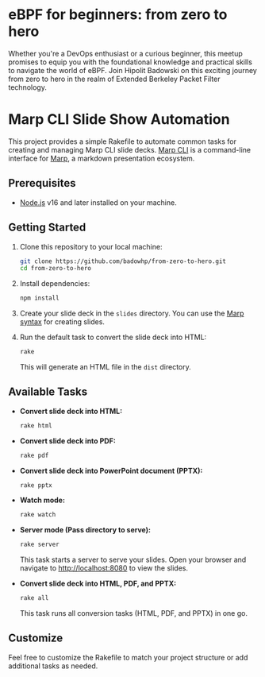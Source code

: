 # eBPF for beginners: from zero to hero

Whether you're a DevOps enthusiast or a curious beginner, this meetup promises to equip you with the foundational knowledge and practical skills to navigate the world of eBPF. Join Hipolit Badowski on this exciting journey from zero to hero in the realm of Extended Berkeley Packet Filter technology.

# Marp CLI Slide Show Automation

This project provides a simple Rakefile to automate common tasks for creating and managing Marp CLI slide decks. [Marp CLI](https://marp-cli.netlify.app/) is a command-line interface for [Marp](https://marp.app/), a markdown presentation ecosystem.

## Prerequisites

- [Node.js](https://nodejs.org/) v16 and later installed on your machine.

## Getting Started

1. Clone this repository to your local machine:

   ```bash
   git clone https://github.com/badowhp/from-zero-to-hero.git
   cd from-zero-to-hero
   ```

2. Install dependencies:

   ```bash
   npm install
   ```

3. Create your slide deck in the `slides` directory. You can use the [Marp syntax](https://marpit.marp.app/directives?id=markdown-syntax) for creating slides.

4. Run the default task to convert the slide deck into HTML:

   ```bash
   rake
   ```

   This will generate an HTML file in the `dist` directory.

## Available Tasks

- **Convert slide deck into HTML:**

  ```bash
  rake html
  ```

- **Convert slide deck into PDF:**

  ```bash
  rake pdf
  ```

- **Convert slide deck into PowerPoint document (PPTX):**

  ```bash
  rake pptx
  ```

- **Watch mode:**

  ```bash
  rake watch
  ```

- **Server mode (Pass directory to serve):**

  ```bash
  rake server
  ```

  This task starts a server to serve your slides. Open your browser and navigate to [http://localhost:8080](http://localhost:8080) to view the slides.

- **Convert slide deck into HTML, PDF, and PPTX:**

  ```bash
  rake all
  ```

  This task runs all conversion tasks (HTML, PDF, and PPTX) in one go.

## Customize

Feel free to customize the Rakefile to match your project structure or add additional tasks as needed.
```

